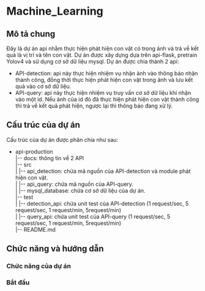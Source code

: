 # Machine_Learning

## Mô tả chung  
Đây là dự án api nhằm thực hiện phát hiện con vật có trong ảnh và trả về kết quả là vị trí và tên con vật. Dự án được xây dựng dựa trên api-flask, pretrain Yolov4 và sử dụng cơ sở dữ liệu mysql. Dự án được chia thành 2 api:  
- API-detection: api này thực hiện nhiệm vụ nhận ảnh vào thông báo nhận thành công, đồng thời thực hiện phát hiện con vật trong ảnh và lưu kết quả vào cơ sở dữ liệu.
- API-query: api này thực hiện nhiệm vụ truy vấn cơ sở dữ liệu khi nhận vào một id. Nếu ảnh của id đó đã thực hiện phát hiện con vật thành công thì trả về kết quả phát hiện, ngược lại thì thông báo đang xử lý.  

## Cấu trúc của dự án  
Cấu trúc của dự án được phân chia như sau:  
- api-production   
  |-- docs: thông tin về 2 API   
  |-- src   
  |   |-- api_detection: chứa mã nguồn của API-detection và module phát hiện con vật.   
  |   |-- api_query: chứa mã nguồn của API-query.   
  |   |-- mysql_database: chứa cơ sở dữ liệu của dự án.   
  |-- test   
  |   |-- detection_api: chứa unit test của API-detection (1 request/sec, 5 request/sec, 1 request/min, 5request/min)   
  |   |-- query_api: chứa unit test của API-query (1 request/sec, 5 request/sec, 1 request/min, 5request/min)   
  |-- README.md   

## Chức năng và hướng dẫn  
### Chức năng của dự án  
### Bắt đầu  
